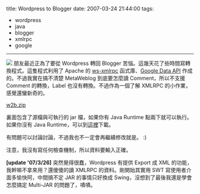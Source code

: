 title: Wordpress to Blogger
date: 2007-03-24 21:44:00
tags: 
- wordpress
- java
- blogger
- xmlrpc
- google
---

[![](http://2.bp.blogspot.com/_iOO0fC4NKLE/RgUuBhxwrTI/AAAAAAAABD8/BrTrJEgP3sU/s320/Screenshot-JFrame.png)](http://2.bp.blogspot.com/_iOO0fC4NKLE/RgUuBhxwrTI/AAAAAAAABD8/BrTrJEgP3sU/s1600-h/Screenshot-JFrame.png)
朋友最近正為了要從 Wordpress 轉回 Blogger 苦惱。這幾天花了些時間寫轉換程式。這隻程式利用了 Apache 的 [ws-xmlrpc](http://ws.apache.org/xmlrpc/) 函式庫、[Google Data API](http://code.google.com/apis/gdata/index.html) 作成的。不過我實在搞不清楚 MetaWeblog 到底要怎麼讀 Comment，所以不支援 Comment 的轉換，Label 也沒有轉換。不過作為一個了解 XMLRPC 的小作業，感覺還蠻新奇的。

[w2b.zip](http://yurenju.googlepages.com/w2b.zip)

裏面包含了源檔與可執行的 jar 檔，如果你有 Java Runtime 點兩下就可以執行。如果你沒有 Java Runtime，可以到[這裡](http://java.com/zh_TW/)下載。

有問題可以討論討論，不過我也不一定會再繼續修改就是。 :)

注意，我沒有寫任何檢查機制，所以資料要輸入正確。

<span style="font-weight: bold;">[update '07/3/26]</span>
突然覺得很蠢，Wordpress 有提供 Export 成 XML 的功能，我幹嘛不拿來用？還傻傻的讀 XMLRPC 的資料。剛開始其實用 SWT 寫使用者介面多愉快阿，中間搞不定 JAR 的事情只好換成 Swing，沒想到了最後我還是學會怎麼搞定 Multi-JAR 的問題了，嘖嘖。